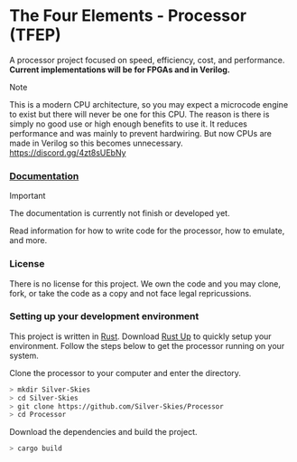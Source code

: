 # The Four Elements - Processor (TFEP)
A processor project focused on speed, efficiency, cost, and performance. **Current implementations will be for FPGAs and in Verilog.**

> [!NOTE]
> This is a modern CPU architecture, so you may expect a microcode engine to exist but there will never be one for this CPU. The reason is there is simply no good use or high enough benefits to use it. It reduces performance and was mainly to prevent hardwiring. But now CPUs are made in Verilog so this becomes unnecessary.
https://discord.gg/4zt8sUEbNy

### [Documentation](./docs.md)
> [!IMPORTANT] 
> The documentation is currently not finish or developed yet.

Read information for how to write code for the processor, how to emulate, and more.

### License
There is no license for this project. We own the code and you may clone, fork, or take the code as a copy and not face legal repricussions. 

### Setting up your development environment
<!-- TODO: Add OpenCL once it is used in the emulation core -->
This project is written in [Rust](https://www.rust-lang.org/). Download [Rust Up](https://rustup.rs/) to quickly setup your environment. Follow the steps below to get the processor running on your system.

Clone the processor to your computer and enter the directory.
```bash
> mkdir Silver-Skies
> cd Silver-Skies
> git clone https://github.com/Silver-Skies/Processor
> cd Processor
```

Download the dependencies and build the project.
```bash
> cargo build
```

